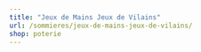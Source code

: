 ```yaml
---
title: "Jeux de Mains Jeux de Vilains"
url: /sommieres/jeux-de-mains-jeux-de-vilains/
shop: poterie
---
```

